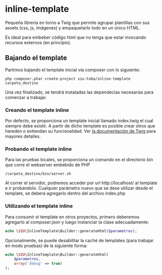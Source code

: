 # inline-template
Pequeña librería en torno a Twig que permite agrupar plantillas con sus assets (css, js, imágenes) y empaquetarlo todo en un único HTML.

Es ideal para embeber código html que no tenga que estar invocando recursos externos (en principio).

## Bajando el template

Partimos bajando el template inicial vía composer con lo siguiente:

```shell
php composer.phar create-project siu-toba/inline-template carpeta_destino
```
Una vez finalizado, se tendrá instaladas las dependecias necesarias para comenzar a trabajar. 


### Creando el template inline

Por defecto, se proporciona un template inicial llamado index.twig el cual siempre debe existir. A partir de dicho template es posible crear otros que hereden o extiendan su funcionalidad. Ver [la documentación de Twig](http://twig.sensiolabs.org/doc/templates.html) para mayores detalles.


### Probando el template inline 

Para las pruebas locales, se proporciona un comando en el directorio bin que corre el webserver embebido de PHP

```shell
/carpeta_destino/bin/server.sh
```
Al correr el servidor, podremos acceder por url http://localhost/ al template e ir probandolo. Cualquier parámetro nuevo que se dese utilizar desde el template, se deberá agregarlo dentro del archivo index.php


### Utilizando el template inline

Para consumir el template en otros proyectos, primero deberemos agregarlo al composer.json y luego instanciar la clase adecuadamente:

```php
echo \SIU\InlineTemplate\Builder::generateHtml($parametros);
```
Opcionalmente, se puede desabilitar la caché de templates (para trabajar en modo pruebas) de la siguiente forma:

```php
echo \SIU\InlineTemplate\Builder::generateHtml(
    $parametros,
    array('debug' => true)
);
```
